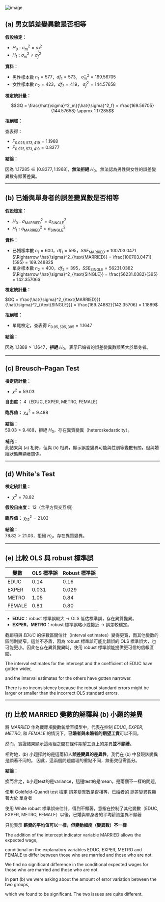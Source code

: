 ![image](https://github.com/user-attachments/assets/49031392-8bae-4945-a271-44158590f54f)



## (a) 男女誤差變異數是否相等

**假設檢定：**

- $H_0: \sigma^2_m = \sigma^2_f$
- $H_1: \sigma^2_m \neq \sigma^2_f$

**資料：**

- 男性樣本數 $n_1 = 577$，$df_1 = 573$， $\hat{\sigma}^2_m = 169.56705$
- 女性樣本數 $n_2 = 423$，$df_2 = 419$， $\hat{\sigma}^2_f = 144.57658$

**檢定統計量：**

$$GQ = \frac{\hat{\sigma}^2_m}{\hat{\sigma}^2_f} = \frac{169.56705}{144.57658} \approx 1.17285$$

**拒絕域：**

查表得：
- $F_{0.025,573,419} = 1.1968$
- $F_{0.975,573,419} = 0.8377$

**結論：**

因為 $1.17285 \in [0.8377, 1.1968]$，**無法拒絕** $H_0$，無法認為男性與女性的誤差變異數有顯著差異。



---

## (b) 已婚與單身者的誤差變異數是否相等

**假設檢定：**

- $H_0: \sigma^2_{\text{MARRIED}} = \sigma^2_{\text{SINGLE}}$
- $H_1: \sigma^2_{\text{MARRIED}} > \sigma^2_{\text{SINGLE}}$

**資料：**

- 已婚樣本數 $n_1 = 600$，$df_1 = 595$，$SSE_{\text{MARRIED}} = 100703.0471$  
  $\Rightarrow \hat{\sigma}^2_{\text{MARRIED}} = \frac{100703.0471}{595} = 169.24882$
- 單身樣本數 $n_2 = 400$，$df_2 = 395$，$SSE_{\text{SINGLE}} = 56231.0382$  
  $\Rightarrow \hat{\sigma}^2_{\text{SINGLE}} = \frac{56231.0382}{395} = 142.35706$

**檢定統計量：**

$GQ = \frac{\hat{\sigma}^2_{\text{MARRIED}}}{\hat{\sigma}^2_{\text{SINGLE}}} = \frac{169.24882}{142.35706} = 1.1889$

**拒絕域：**

- 單尾檢定，查表得 $F_{0.95,595,395} = 1.1647$

**結論：**

因為 $1.1889 > 1.1647$，**拒絕** $H_0$，表示已婚者的誤差變異數顯著大於單身者。


---

## (c) Breusch–Pagan Test

**檢定統計量：**
- $\chi^2 = 59.03$

**自由度：** 4（EDUC, EXPER, METRO, FEMALE）

**臨界值：** $\chi^2_4 = 9.488$

**結論：**  
$59.03 > 9.488$，拒絕 $H_0$，存在異質變異（heteroskedasticity）。

**補充：**  
此結果與 (a) 相符，但與 (b) 相異，顯示誤差變異可能與性別等變數有關，但與婚姻狀態無顯著關係。

---

## (d) White's Test

**檢定統計量：**
- $\chi^2 = 78.82$

**假設自由度：** 12（含平方與交互項）

**臨界值：** $\chi^2_{12} = 21.03$

**結論：**  
$78.82 > 21.03$，拒絕 $H_0$，存在異質變異。

---

## (e) 比較 OLS 與 robust 標準誤

| 變數 | OLS 標準誤 | Robust 標準誤 |
|------|------------|----------------|
| EDUC | 0.14       | 0.16           |
| EXPER| 0.031      | 0.029          |
| METRO| 1.05       | 0.84           |
| FEMALE | 0.81     | 0.80           |

- **EDUC**：robust 標準誤較大 → OLS 低估標準誤，存在異質變異。
- **EXPER、METRO**：robust 標準誤略小或接近 → 誤差較穩定。

截距項與 $EDUC$ 的係數區間估計（interval estimates）變得更寬，而其他變數的區間則變窄。這並不矛盾，因為 robust 標準誤可能比錯誤的 OLS 標準誤大，也可能更小。因此在存在異質變異時，使用 robust 標準誤能提供更可信的信賴區間。

The interval estimates for the intercept and the coefficient of EDUC have gotten wider, 

and the interval estimates for the others have gotten narrower. 

There is no inconsistency because the robust standard errors might be larger or smaller than the incorrect OLS standard errors. 


---

## (f) 比較 MARRIED 變數的解釋與 (b) 小題的差異

將 $MARRIED$ 作為截距項變數新增至模型中，代表在控制 $EDUC$, $EXPER$, $METRO$, 和 $FEMALE$ 的情況下，**已婚者與未婚者的期望工資**可以不同。

然而，實證結果顯示這兩組之間在條件期望工資上的差異**並不顯著**。

相對地，(b) 小題探討的是這兩組人**誤差變異的差異性**，我們在 (b) 中發現該變異是顯著不同的。  因此，這兩個問題處理的重點不同，無衝突但需區分。


**結論：**  

換而言之，b小題test的是variance，這邊test的是mean，是兩個不一樣的問題。

使用 Goldfeld–Quandt test 檢定 誤差變異數是否相等，已婚者的 誤差變異數顯著大於 單身者

使用 White robust 標準誤來估計，得到不顯著，意指在控制了其他變數（EDUC, EXPER, METRO, FEMALE）以後，已婚與單身者的平均薪資差異不顯著

只能表示 **薪資的平均值可以一樣，但變動幅度（變異數）不一樣**



The addition of the intercept indicator variable MARRIED allows the expected wage,

conditional on the explanatory variables EDUC, EXPER, METRO and FEMALE to differ between those who are married and those who are not. 

We find no significant difference in the conditional expected wages for those who are married and those who are not. 

In part (b) we were asking about the amount of error variation between the two groups, 

which we found to be significant. The two issues are quite different. 
